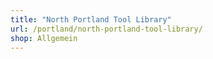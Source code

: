 ```yaml
---
title: "North Portland Tool Library"
url: /portland/north-portland-tool-library/
shop: Allgemein
---
```

